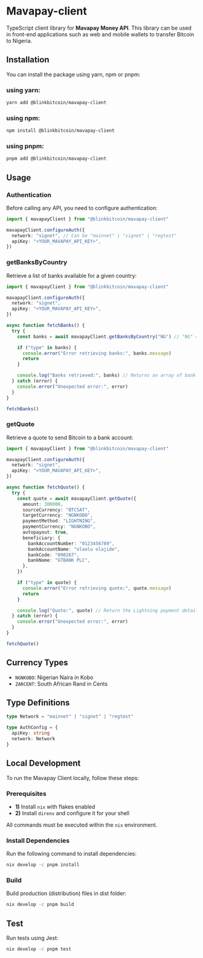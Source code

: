 # Mavapay-client

TypeScript client library for **Mavapay Money API**. This library can be used in front-end applications such as web and mobile wallets to transfer Bitcoin to Nigeria.

## Installation

You can install the package using yarn, npm or pnpm:

### using yarn:

```bash
yarn add @blinkbitcoin/mavapay-client
```

### using npm:

```bash
npm install @blinkbitcoin/mavapay-client
```

### using pnpm:

```bash
pnpm add @blinkbitcoin/mavapay-client
```

## Usage

### Authentication

Before calling any API, you need to configure authentication:

```ts
import { mavapayClient } from "@blinkbitcoin/mavapay-client"

mavapayClient.configureAuth({
  network: "signet", // Can be "mainnet" | "signet" | "regtest"
  apiKey: "<YOUR_MAVAPAY_API_KEY>",
})
```

### getBanksByCountry

Retrieve a list of banks available for a given country:

```ts
import { mavapayClient } from "@blinkbitcoin/mavapay-client"

mavapayClient.configureAuth({
  network: "signet",
  apiKey: "<YOUR_MAVAPAY_API_KEY>",
})

async function fetchBanks() {
  try {
    const banks = await mavapayClient.getBanksByCountry("NG") // "NG" = Nigeria

    if ("type" in banks) {
      console.error("Error retrieving banks:", banks.message)
      return
    }

    console.log("Banks retrieved:", banks) // Returns an array of bank objects
  } catch (error) {
    console.error("Unexpected error:", error)
  }
}

fetchBanks()
```

### getQuote

Retrieve a quote to send Bitcoin to a bank account:

```ts
import { mavapayClient } from "@blinkbitcoin/mavapay-client"

mavapayClient.configureAuth({
  network: "signet",
  apiKey: "<YOUR_MAVAPAY_API_KEY>",
})

async function fetchQuote() {
  try {
    const quote = await mavapayClient.getQuote({
      amount: 300000,
      sourceCurrency: "BTCSAT",
      targetCurrency: "NGNKOBO",
      paymentMethod: "LIGHTNING",
      paymentCurrency: "NGNKOBO",
      autopayout: true,
      beneficiary: {
        bankAccountNumber: "0123456789",
        bankAccountName: "olaolu olajide",
        bankCode: "090267",
        bankName: "GTBANK PLC",
      },
    })

    if ("type" in quote) {
      console.error("Error retrieving quote:", quote.message)
      return
    }

    console.log("Quote:", quote) // Return the Lightning payment details
  } catch (error) {
    console.error("Unexpected error:", error)
  }
}

fetchQuote()
```

## Currency Types

- `NGNKOBO`: Nigerian Naira in Kobo
- `ZARCENT`: South African Rand in Cents

## Type Definitions

```ts
type Network = "mainnet" | "signet" | "regtest"

type AuthConfig = {
  apiKey: string
  network: Network
}
```

## Local Development

To run the Mavapay Client locally, follow these steps:

### Prerequisites

- **1)** Install `nix` with flakes enabled
- **2)** Install `direnv` and configure it for your shell

All commands must be executed within the `nix` environment.

### Install Dependencies

Run the following command to install dependencies:

```bash
nix develop -c pnpm install
```

### Build

Build production (distribution) files in dist folder:

```bash
nix develop -c pnpm build
```

## Test

Run tests using Jest:

```bash
nix develop -c pnpm test
```
